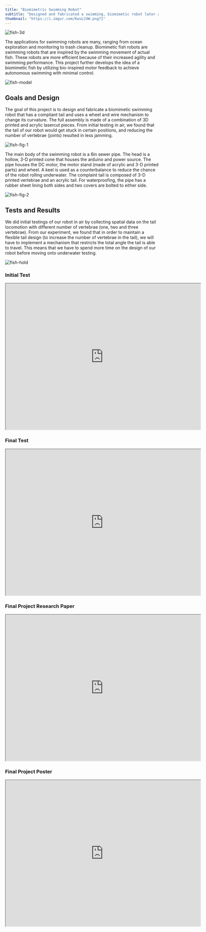 ```yaml
---
title: "Biomimetric Swimming Robot"
subtitle: "Designed and fabricated a swimming, biomimetic robot later applied to a positive-feedback system."
thumbnail: "https://i.imgur.com/KwvLCUW.png?1"
---
```


![fish-3d](https://i.imgur.com/tUVX3BV.png)

The applications for swimming robots are many, ranging from ocean exploration and monitoring to trash cleanup. Biomimetic fish robots are swimming robots that are inspired by the swimming movement of actual fish. These robots are more efficient because of their increased agility and swimming performance. This project further develops the idea of a biomimetic fish by utilizing bio-inspired motor feedback to achieve autonomous swimming with minimal control. 

![fish-model](https://i.imgur.com/xsn7jFy.png)

## Goals and Design
The goal of this project is to design and fabricate a biomimetic swimming robot that has a compliant tail and uses a wheel and wire mechanism to change its curvature. The full assembly is made of a combination of 3D printed and acrylic lasercut pieces. From initial testing in air, we found that the tail of our robot would get stuck in certain positions, and reducing the number of vertebrae (joints) resulted in less jamming.

![fish-fig-1](https://i.imgur.com/2ANQHyb.png)

The main body of the swimming robot is a 6in sewer pipe. The head is a hollow, 3-D printed cone that houses the arduino and power source. The pipe houses the DC motor, the motor stand (made of acrylic and 3-D printed parts) and wheel. A keel is used as a counterbalance to reduce the chance of the robot rolling underwater. The complaint tail is composed of 3-D printed vertebrae and an acrylic tail. For waterproofing, the pipe has a rubber sheet lining both sides and two covers are bolted to either side.

![fish-fig-2](https://i.imgur.com/9EdGyTO.png)

## Tests and Results
We did initial testings of our robot in air by collecting spatial data on the tail locomotion with different number of vertebrae (one, two and three vertebrae). From our experiment, we found that in order to maintain a flexible tail design (to increase the number of vertebrae in the tail), we will have to implement a mechanism that restricts the total angle the tail is able to travel. This means that we have to spend more time on the design of our robot before moving onto underwater testing.

![fish-hold](https://i.imgur.com/zJT7GhK.png)


### Initial Test
<iframe src="https://drive.google.com/file/d/12IYN4H8lBjxgT_z2J_PH3B0IrA1ho7zp/preview" width="640" height="480" allow="autoplay"></iframe>

### Final Test
<iframe src="https://drive.google.com/file/d/1BaZs_yjbvxQEIrSevazSeEeAY3QmfoeF/preview" width="640" height="480" allow="autoplay"></iframe> 



### Final Project Research Paper
<iframe src="https://drive.google.com/file/d/1JRr8_YWIv0F4AmZruK2gwk0bBoopKhbd/preview" width="640" height="480" allow="autoplay"></iframe>

### Final Project Poster
<iframe src="https://drive.google.com/file/d/13hpyosqMasCsElHs0Bh4UKOvRgPXPpF8/preview" width="640" height="480" allow="autoplay"></iframe>

